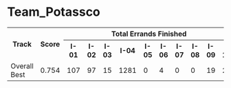 # Team_Potassco
<table>
<tr>
<th rowspan='2'>Track</th>
<th rowspan='2'>Score</th>
<th colspan='10'>Total Errands Finished</th>
<th rowspan='2'>Entries</th>
<th rowspan='2'>Submission ID</th></tr>
<tr>
<th>I-01</th>
<th>I-02</th>
<th>I-03</th>
<th>I-04</th>
<th>I-05</th>
<th>I-06</th>
<th>I-07</th>
<th>I-08</th>
<th>I-09</th>
<th>I-10</th>
</tr>
<tr>
<td>Overall Best</td>
<td>0.754</td>
<td>107</td>
<td>97</td>
<td>15</td>
<td>1281</td>
<td>0</td>
<td>4</td>
<td>0</td>
<td>0</td>
<td>19</td>
<td>2</td>
<td><a href='102f54502b24fb48ea5cf8577682d1f059005dcc'>commit 102f54502b24fb48ea5cf8577682d1f059005dcc</a></td>
<td>6561ccd80f0c9f5516cf46ac</td>
</tr>
</table>
